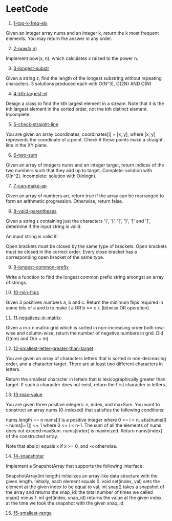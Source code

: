 # LeetCode

1. [1-top-k-freq-els](https://leetcode.com/problems/top-k-frequent-elements/)

Given an integer array nums and an integer k, return the k most frequent elements. You may return the answer in any order.

2. [2-pow(x,n)](https://leetcode.com/problems/powx-n/)

Implement pow(x, n), which calculates x raised to the power n.

3. [3-longest-substr](https://leetcode.com/problems/longest-substring-without-repeating-characters/)

Given a string s, find the length of the longest substring without repeating characters. 3 solutions produced each with O(N^3), O(2N) AND O(N)

4. [4-kth-largest-el](https://leetcode.com/problems/kth-largest-element-in-a-stream/)

Design a class to find the kth largest element in a stream. Note that it is the kth largest element in the sorted order, not the kth distinct element. Incomplete.

5. [5-check-straight-line](https://leetcode.com/problems/check-if-it-is-a-straight-line/)

You are given an array coordinates, coordinates[i] = [x, y], where [x, y] represents the coordinate of a point. Check if these points make a straight line in the XY plane.

6. [6-two-sum](https://leetcode.com/problems/two-sum/)

Given an array of integers nums and an integer target, return indices of the two numbers such that they add up to target. Complete: solution with O(n^2). Incomplete: solution with O(nlogn).

7. [7-can-make-ap](https://leetcode.com/problems/can-make-arithmetic-progression-from-sequence/)

Given an array of numbers arr, return true if the array can be rearranged to form an arithmetic progression. Otherwise, return false.

8. [8-valid-parentheses](https://leetcode.com/problems/valid-parentheses/)

Given a string s containing just the characters '(', ')', '{', '}', '[' and ']', determine if the input string is valid.

An input string is valid if:

Open brackets must be closed by the same type of brackets.
Open brackets must be closed in the correct order.
Every close bracket has a corresponding open bracket of the same type.

9. [9-longest-common-prefix](https://leetcode.com/problems/longest-common-prefix/)

Write a function to find the longest common prefix string amongst an array of strings.

10. [10-min-flips](https://leetcode.com/problems/minimum-flips-to-make-a-or-b-equal-to-c/)

Given 3 positives numbers a, b and c. Return the minimum flips required in some bits of a and b to make ( a OR b == c ). (bitwise OR operation).

11. [11-negatives-in-matrix](https://leetcode.com/problems/count-negative-numbers-in-a-sorted-matrix/)

Given a m x n matrix grid which is sorted in non-increasing order both row-wise and column-wise, return the number of negative numbers in grid. Did O(nm) and O(n + m)

12. [12-smallest-letter-greater-than-target](https://leetcode.com/problems/find-smallest-letter-greater-than-target/description/)

You are given an array of characters letters that is sorted in non-decreasing order, and a character target. There are at least two different characters in letters.

Return the smallest character in letters that is lexicographically greater than target. If such a character does not exist, return the first character in letters.

13. [13-max-value](https://leetcode.com/problems/maximum-value-at-a-given-index-in-a-bounded-array/description/)

You are given three positive integers: n, index, and maxSum. You want to construct an array nums (0-indexed) that satisfies the following conditions:

nums.length == n
nums[i] is a positive integer where 0 <= i < n.
abs(nums[i] - nums[i+1]) <= 1 where 0 <= i < n-1.
The sum of all the elements of nums does not exceed maxSum.
nums[index] is maximized.
Return nums[index] of the constructed array.

Note that abs(x) equals x if x >= 0, and -x otherwise.

14. [14-snapshotar](https://leetcode.com/problems/snapshot-array/)

Implement a SnapshotArray that supports the following interface:

SnapshotArray(int length) initializes an array-like data structure with the given length. Initially, each element equals 0.
void set(index, val) sets the element at the given index to be equal to val.
int snap() takes a snapshot of the array and returns the snap_id: the total number of times we called snap() minus 1.
int get(index, snap_id) returns the value at the given index, at the time we took the snapshot with the given snap_id

15. [15-smallest-range](https://leetcode.com/problems/summary-ranges/)




